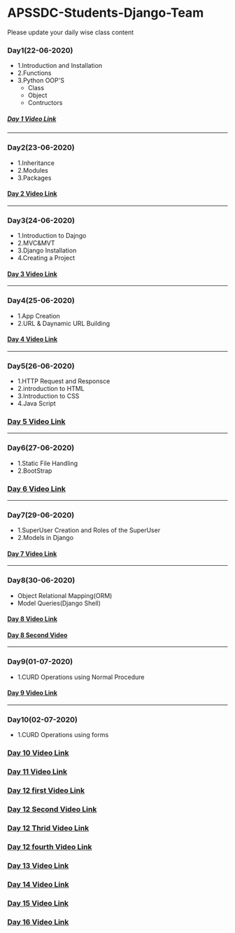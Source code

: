 # APSSDC-Students-Django-Team
Please update your daily wise class content
### Day1(22-06-2020)
- 1.Introduction and Installation
- 2.Functions
- 3.Python OOP'S
  - Class
  - Object
  - Contructors
##### [Day 1 Video Link](https://transcripts.gotomeeting.com/#/s/9305ab557aa3afe50b42c2be83ab7ad67ef4b2817993442b4f23aaee5456aad3)
_____
### Day2(23-06-2020)
- 1.Inheritance
- 2.Modules
- 3.Packages
#### [Day 2 Video Link](https://transcripts.gotomeeting.com/#/s/06c8d490a64f8750ff963ef4f0b2ca495dde4755f5d60e8cf1883777b00d622f)
_____

### Day3(24-06-2020)
- 1.Introduction to Dajngo
- 2.MVC&MVT
- 3.Django Installation
- 4.Creating a Project
#### [Day 3 Video Link](https://transcripts.gotomeeting.com/#/s/2830f4f3dfccaf3c26ad05dd553e45b7621f029929757e7eb31dabe2b4d003c1)
____

### Day4(25-06-2020)
- 1.App Creation
- 2.URL & Daynamic URL Building
#### [Day 4 Video Link](https://transcripts.gotomeeting.com/#/s/b465be15008b9f059951b4f80eaeb5adc756e51a28febc9e66d53d745281c5cb)
____

### Day5(26-06-2020)
- 1.HTTP Request and Responsce
- 2.introduction to HTML
- 3.Introduction to CSS
- 4.Java Script
### [Day 5 Video Link](https://transcripts.gotomeeting.com/#/s/842d039679cd7c32d4095d27b1a7111fecfd01ee0e53f57cbeed22463505cf94)
_____

### Day6(27-06-2020)
- 1.Static File Handling
- 2.BootStrap

### [Day 6 Video Link](https://transcripts.gotomeeting.com/#/s/d3f7b5358137c0db24fbd5181e5cc2c0bd8c3492b3c772c8c5265fd2f3e846e8)
_____
### Day7(29-06-2020)
- 1.SuperUser Creation and Roles of the SuperUser
- 2.Models in Django
#### [Day 7 Video Link](https://transcripts.gotomeeting.com/#/s/3ce16d34aeadc8eaff97c6755019dd348e834e937c8e812be182522884be5e20)
_______
### Day8(30-06-2020)
- Object Relational Mapping(ORM)
- Model Queries(Django Shell)
#### [Day 8 Video Link](https://transcripts.gotomeeting.com/#/s/956c36283f814165235587e1ba9b6882c1d3ec7c001c62b99bdcfd91657a0805)
#### [Day 8 Second Video](https://transcripts.gotomeeting.com/#/s/bddf77c72b762fef4a3162873616326c92acbe3f053bebc865bd1be7d94fd061)
______
### Day9(01-07-2020)
- 1.CURD Operations using Normal Procedure
#### [Day 9 Video Link](https://transcripts.gotomeeting.com/#/s/f3d420c6f8252b72d709d6e609c98b4af35ea573942c0df66fa705980a914010)

______
### Day10(02-07-2020)
- 1.CURD Operations using forms

### [Day 10 Video Link](https://transcripts.gotomeeting.com/#/s/df75d1d7e131864ef31e8aecd8cfd98700cbd1a2d66a520e79dcaa0be345d2c3)

### [Day 11 Video Link](https://transcripts.gotomeeting.com/#/s/673cc0e5a64f1d2915f0927dd17692e23e7f959e4cf63ae9faa39152270528c4)

### [Day 12  first Video Link](https://transcripts.gotomeeting.com/#/s/f33f8afaab70f84d2bbf7b1a455667027d650cfc16aeeb42255a8651a9042087)


### [Day 12 Second Video Link](https://transcripts.gotomeeting.com/#/s/b2e7c9c95ff9841e74564a72139131f025dd8234bf1f1cb7bee100473d7d4212)
### [Day 12  Thrid Video Link](https://transcripts.gotomeeting.com/#/s/ed39300316b41a4b2a0634dde9b273b389f015494151f0ec9291df7689c60f6c)
### [Day 12  fourth Video Link](https://transcripts.gotomeeting.com/#/s/17d8c958af2eb267619637cb8cf25349b3397bb42ed10baf1c68ff8c89a00278)

### [Day 13 Video Link](https://transcripts.gotomeeting.com/#/s/85c340999fd01d7dd061379bce27680d53ed4249960e951751ce16987e17bf28)

### [Day 14 Video Link](https://transcripts.gotomeeting.com/#/s/968d52f99db286d92408c29ca969be4fda8cf4fa072ea7892194cdc809db47be)

### [Day 15 Video Link](https://transcripts.gotomeeting.com/#/s/4fe15daf2946e9f3a796ed8369381db0d6f1be776a87cbacfead759ec4665fb1)

### [Day 16 Video Link](https://transcripts.gotomeeting.com/#/s/d5199192d980f74c2b918a3c9a4c9a4eddea30b0e09aa7c76b7e9d97bdc9cfc4)
